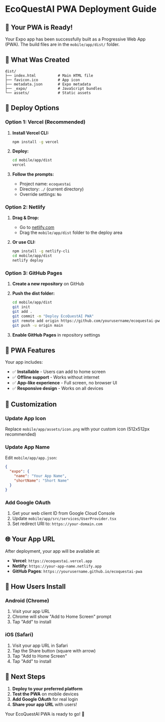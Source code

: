 # EcoQuestAI PWA Deployment Guide

## 🎉 Your PWA is Ready!

Your Expo app has been successfully built as a Progressive Web App (PWA). The build files are in the `mobile/app/dist/` folder.

## 📁 What Was Created

```
dist/
├── index.html          # Main HTML file
├── favicon.ico         # App icon
├── metadata.json       # Expo metadata
├── _expo/              # JavaScript bundles
└── assets/             # Static assets
```

## 🚀 Deploy Options

### **Option 1: Vercel (Recommended)**

1. **Install Vercel CLI:**
   ```bash
   npm install -g vercel
   ```

2. **Deploy:**
   ```bash
   cd mobile/app/dist
   vercel
   ```

3. **Follow the prompts:**
   - Project name: `ecoquestai`
   - Directory: `./` (current directory)
   - Override settings: `No`

### **Option 2: Netlify**

1. **Drag & Drop:**
   - Go to [netlify.com](https://netlify.com)
   - Drag the `mobile/app/dist` folder to the deploy area

2. **Or use CLI:**
   ```bash
   npm install -g netlify-cli
   cd mobile/app/dist
   netlify deploy
   ```

### **Option 3: GitHub Pages**

1. **Create a new repository** on GitHub
2. **Push the dist folder:**
   ```bash
   cd mobile/app/dist
   git init
   git add .
   git commit -m "Deploy EcoQuestAI PWA"
   git remote add origin https://github.com/yourusername/ecoquestai-pwa.git
   git push -u origin main
   ```

3. **Enable GitHub Pages** in repository settings

## 📱 PWA Features

Your app includes:
- ✅ **Installable** - Users can add to home screen
- ✅ **Offline support** - Works without internet
- ✅ **App-like experience** - Full screen, no browser UI
- ✅ **Responsive design** - Works on all devices

## 🔧 Customization

### **Update App Icon**
Replace `mobile/app/assets/icon.png` with your custom icon (512x512px recommended)

### **Update App Name**
Edit `mobile/app/app.json`:
```json
{
  "expo": {
    "name": "Your App Name",
    "shortName": "Short Name"
  }
}
```

### **Add Google OAuth**
1. Get your web client ID from Google Cloud Console
2. Update `mobile/app/src/services/UserProvider.tsx`
3. Set redirect URI to: `https://your-domain.com`

## 🌐 Your App URL

After deployment, your app will be available at:
- **Vercel**: `https://ecoquestai.vercel.app`
- **Netlify**: `https://your-app-name.netlify.app`
- **GitHub Pages**: `https://yourusername.github.io/ecoquestai-pwa`

## 📱 How Users Install

### **Android (Chrome)**
1. Visit your app URL
2. Chrome will show "Add to Home Screen" prompt
3. Tap "Add" to install

### **iOS (Safari)**
1. Visit your app URL in Safari
2. Tap the Share button (square with arrow)
3. Tap "Add to Home Screen"
4. Tap "Add" to install

## 🎯 Next Steps

1. **Deploy to your preferred platform**
2. **Test the PWA** on mobile devices
3. **Add Google OAuth** for real login
4. **Share your app URL** with users!

Your EcoQuestAI PWA is ready to go! 🚀 